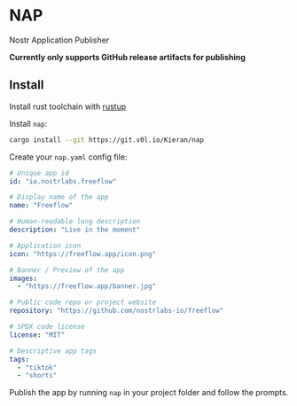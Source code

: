 # NAP

Nostr Application Publisher

**Currently only supports GitHub release artifacts for publishing**

## Install

Install rust toolchain with [rustup](https://rustup.rs/)

Install `nap`:
```bash
cargo install --git https://git.v0l.io/Kieran/nap
```

Create your `nap.yaml` config file:

```yaml
# Unique app id
id: "io.nostrlabs.freeflow"

# Display name of the app
name: "Freeflow"

# Human-readable long description
description: "Live in the moment"

# Application icon
icon: "https://freeflow.app/icon.png"

# Banner / Preview of the app
images:
  - "https://freeflow.app/banner.jpg"

# Public code repo or project website
repository: "https://github.com/nostrlabs-io/freeflow"

# SPDX code license
license: "MIT"

# Descriptive app tags
tags:
  - "tiktok"
  - "shorts"
```

Publish the app by running `nap` in your project folder and follow the prompts. 